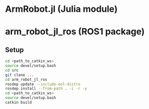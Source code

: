 # ArmRobot.jl (Julia module)
# arm_robot_jl_ros (ROS1 package)

## Setup
```bash
cd <path_to_catkin_ws>
source devel/setup.bash
cd src
git clone ...
cd arm_robot_jl_ros
rosdep update --include-eol-distro
rosdep install --from-path . -i -r -y
cd <path_to_catkin_ws>
source devel/setup.bash
catkin build
```